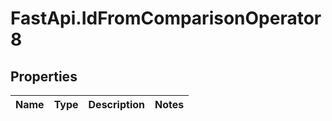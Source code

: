 # FastApi.IdFromComparisonOperator8

## Properties
Name | Type | Description | Notes
------------ | ------------- | ------------- | -------------
